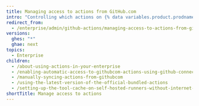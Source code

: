 ```yaml
---
title: Managing access to actions from GitHub.com
intro: "Controlling which actions on {% data variables.product.prodname_dotcom_the_website %} and {% data variables.product.prodname_marketplace %} can be used in your enterprise."
redirect_from:
  - /enterprise/admin/github-actions/managing-access-to-actions-from-githubcom
versions:
  ghes: "*"
  ghae: next
topics:
  - Enterprise
children:
  - /about-using-actions-in-your-enterprise
  - /enabling-automatic-access-to-githubcom-actions-using-github-connect
  - /manually-syncing-actions-from-githubcom
  - /using-the-latest-version-of-the-official-bundled-actions
  - /setting-up-the-tool-cache-on-self-hosted-runners-without-internet-access
shortTitle: Manage access to actions
---
```

